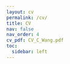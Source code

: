```yaml
---
layout: cv
permalink: /cv/
title: CV
nav: false
nav_order: 4
cv_pdf: CV_C_Wang.pdf
toc:
  sidebar: left
---
```

